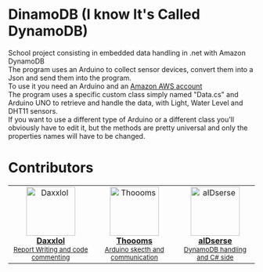 # DinamoDB (I know It's Called DynamoDB)
School project consisting in embedded data handling in .net with Amazon DynamoDB<br>
The program uses an Arduino to collect sensor devices, convert them into a Json and send them into the program.<br>
To use it you need an Arduino and an <a href="https://signin.aws.amazon.com/signin?redirect_uri=https%3A%2F%2Faws.amazon.com%2Fmarketplace%2Fmanagement%2Fsignin%3Fstate%3DhashArgs%2523%26isauthcode%3Dtrue&client_id=arn%3Aaws%3Aiam%3A%3A015428540659%3Auser%2Faws-mp-seller-management-portal&forceMobileApp=0&code_challenge=4tjUEaavKx8zfGfJdU2be5SiOiG4SjgWkeBohDQ1Ss0&code_challenge_method=SHA-256">Amazon AWS account</a><br>
The program uses a specific custom class simply named "Data.cs" and Arduino UNO to retrieve and handle the data, with Light, Water Level and DHT11 sensors. <br>
If you want to use a different type of Arduino or a different class you'll obviously have to edit it, but the methods are pretty universal and only the properties names will have to be changed.<br>
# Contributors
<table>
  <tbody>
    <tr>            
      <td align="center"><a href="https://github.com/Daxxlol"><img src="https://avatars.githubusercontent.com/u/95642520?v=4" width="100px;" alt="Daxxlol"/><br />
      <b>Daxxlol</b></a><br/ ><sub><a href="https://github.com/aIDserse/DinamoDB/blob/main/Report/DinamoDB%20report.pdf" title="Report">Report Writing and code commenting</a></sub></td> 
      <td align="center"><a href="https://github.com/Thoooms"><img src="https://avatars.githubusercontent.com/u/106381511?v=4" width="100px;" alt="Thoooms"/><br />
      <b>Thoooms</b></a><br/ ><sub><a href="https://github.com/aIDserse/DinamoDB/blob/main/ProgettoDinamoDB/Arduino%20Sketch/Sketch.ino" title="Arduino skecth and communication">Arduino skecth and communication</a></sub></td> 
      <td align="center"><a href="https://github.com/aIDserse"><img src="https://avatars.githubusercontent.com/u/65368677?v=4" width="100px;" alt="aIDserse"/><br />
      <b>aIDserse</b></a><br/ ><sub><a href="https://github.com/aIDserse/DinamoDB" title="DynamoDB handling and C# side">DynamoDB handling and C# side</a></sub></td>
    </tr>
  </tbody>
</table>

